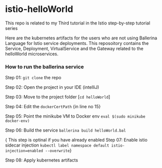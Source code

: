 # istio-helloWorld
This repo is related to my Third tutorial in the Istio step-by-step tutorial series

Here are the kubernetes artifacts for the users who are not using Ballerina Language for Istio service deployments. This reposoitory contains the Service, Deployment, VirtualService and the Gateway related to the helloWorld microservices.

### How to run the ballerina service
Step 01: `git clone` the repo

Step 02: Open the project in your IDE (intelliJ)

Step 03: Move to the project folder [`cd helloWorld`]

Step 04: Edit the `dockerCertPath` {in line no 15}

Step 05: Point the minikube VM to Docker env 
`eval $(sudo minikube docker-env)`

Step 06: Build the service 
`ballerina build helloWorld.bal`

{ This step is optinal if you have already enabled
Step 07: Enable istio sidecar injection 
`kubectl label namespace default istio-injection=enabled --overwrite`}

Step 08: Apply kubernetes artifacts 
